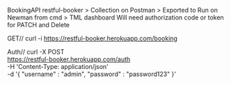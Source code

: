 BookingAPI restful-booker > Collection on Postman > Exported to Run on Newman from cmd > TML dashboard
Will need authorization code or token for PATCH and Delete

GET// curl -i https://restful-booker.herokuapp.com/booking

Auth//
curl -X POST \
  https://restful-booker.herokuapp.com/auth \
  -H 'Content-Type: application/json' \
  -d '{
    "username" : "admin",
    "password" : "password123"
}'
